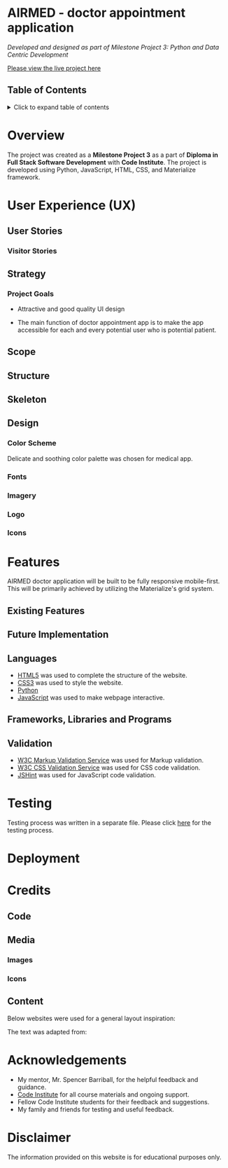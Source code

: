 # AIRMED - doctor appointment application

*Developed and designed as part of Milestone Project 3: Python and Data Centric Development*

[Please view the live project here](#)

## Table of Contents

<details>

  <summary>Click to expand table of contents</summary>

1. [Overview](#overview)
2. [User Experience UX](#user-experience-ux)
    - [User Stories](#user-stories)
        - [Visitor Stories](#visitor-stories)
    - [Strategy](#strategy)
    - [Scope](#scope)
    - [Structure](#structure)
    - [Skeleton](#skeleton)
    - [Design](#design)
    - [Color Scheme](#color-scheme)
    - [Fonts](#fonts)
    - [Imagery](#imagery)
    - [Logo](#logo)
    - [Icons](#icons)
3. [Features](#features)
    - [Existing Features](#existing-features)
    - [Future Implementation](#future-implementation)
4. [Technologies](#technologies)
5. [Testing](#testing)
6. [Deployment](#deployment)
    - [GitHub pages](#github-pages)
    - [Forking the Repository](#forking-the-repository)
    - [Local Deployment](#local-deployment)
7. [Credits](#credits)
    - [Code](#code)
    - [Media](#media)
    - [Content](#content)
8. [Acknowledgements](#acknowledgements)
9. [Disclaimer](#disclaimer)

</details>

# Overview

The project was created as a **Milestone Project 3** as a part of **Diploma in Full Stack Software Development** with **Code Institute**. The project is developed using Python, JavaScript, HTML, CSS, and Materialize framework.

# User Experience (UX)

## User Stories

### Visitor Stories

## Strategy

### Project Goals

- Attractive and good quality UI design

- The main function of doctor appointment app is to make the app accessible for each and every potential user who is potential patient.

## Scope

## Structure

## Skeleton

## Design

### Color Scheme

Delicate and soothing color palette was chosen for medical app.

### Fonts

### Imagery

### Logo

### Icons

# Features

AIRMED doctor application will be built to be fully responsive mobile-first. This will be primarily achieved by utilizing the Materialize's grid system.

## Existing Features

## Future Implementation

## Languages

- [HTML5](https://en.wikipedia.org/wiki/HTML5) was used to complete the structure of the website.
- [CSS3](https://en.wikipedia.org/wiki/CSS) was used to style the website.
- [Python](#)
- [JavaScript](https://en.wikipedia.org/wiki/JavaScript) was used to make webpage interactive.

## Frameworks, Libraries and Programs

## Validation
- [W3C Markup Validation Service](https://validator.w3.org/) was used for Markup validation.
- [W3C CSS Validation Service](https://jigsaw.w3.org/css-validator/) was used for CSS code validation.
- [JSHint](https://jshint.com/) was used for JavaScript code validation.


# Testing
Testing process was written in a separate file. 
Please click [here](testing.md) for the testing process.

# Deployment

# Credits

## Code

## Media

### Images

### Icons

## Content

Below websites were used for a general layout inspiration:

The text was adapted from:

# Acknowledgements

- My mentor, Mr. Spencer Barriball, for the helpful feedback and guidance.
- [Code Institute](https://codeinstitute.net/) for all course materials and ongoing support.
- Fellow Code Institute students for their feedback and suggestions.
- My family and friends for testing and useful feedback.

# Disclaimer

The information provided on this website is for educational purposes only.